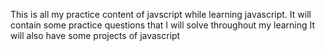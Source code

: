 This is all my practice content of javscript while learning javascript.
It will contain some practice questions that I will solve throughout my learning 
It will also have some projects of javascript
